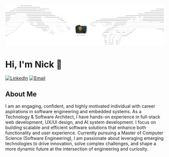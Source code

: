![Header Image](topimage.png)

# Hi, I'm Nick 👋
[![LinkedIn](https://img.shields.io/badge/LinkedIn-Connect-blue?style=for-the-badge&logo=linkedin)](https://www.linkedin.com/in/nicholas-battle1/)
[![Email](https://img.shields.io/badge/Email-Contact-red?style=for-the-badge&logo=gmail)](mailto:nick.battle7@hotmail.com)

## About Me

I am an engaging, confident, and highly motivated individual with career aspirations in software engineering and embedded systems. As a Technology & Software Architect, I have hands-on experience in full-stack web development, UX/UI design, and AI system development. I focus on building scalable and efficient software solutions that enhance both functionality and user experience. Currently pursuing a Master of Computer Science (Software Engineering), I am passionate about leveraging emerging technologies to drive innovation, solve complex challenges, and shape a more dynamic future at the intersection of engineering and curiosity.
